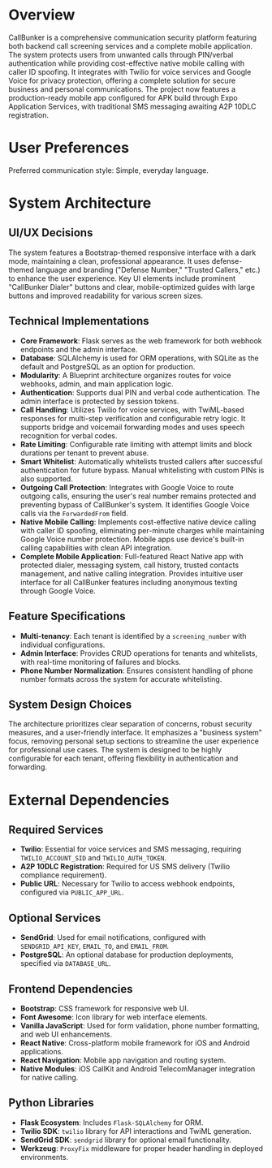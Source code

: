 # Overview

CallBunker is a comprehensive communication security platform featuring both backend call screening services and a complete mobile application. The system protects users from unwanted calls through PIN/verbal authentication while providing cost-effective native mobile calling with caller ID spoofing. It integrates with Twilio for voice services and Google Voice for privacy protection, offering a complete solution for secure business and personal communications. The project now features a production-ready mobile app configured for APK build through Expo Application Services, with traditional SMS messaging awaiting A2P 10DLC registration.

# User Preferences

Preferred communication style: Simple, everyday language.

# System Architecture

## UI/UX Decisions
The system features a Bootstrap-themed responsive interface with a dark mode, maintaining a clean, professional appearance. It uses defense-themed language and branding ("Defense Number," "Trusted Callers," etc.) to enhance the user experience. Key UI elements include prominent "CallBunker Dialer" buttons and clear, mobile-optimized guides with large buttons and improved readability for various screen sizes.

## Technical Implementations
- **Core Framework**: Flask serves as the web framework for both webhook endpoints and the admin interface.
- **Database**: SQLAlchemy is used for ORM operations, with SQLite as the default and PostgreSQL as an option for production.
- **Modularity**: A Blueprint architecture organizes routes for voice webhooks, admin, and main application logic.
- **Authentication**: Supports dual PIN and verbal code authentication. The admin interface is protected by session tokens.
- **Call Handling**: Utilizes Twilio for voice services, with TwiML-based responses for multi-step verification and configurable retry logic. It supports bridge and voicemail forwarding modes and uses speech recognition for verbal codes.
- **Rate Limiting**: Configurable rate limiting with attempt limits and block durations per tenant to prevent abuse.
- **Smart Whitelist**: Automatically whitelists trusted callers after successful authentication for future bypass. Manual whitelisting with custom PINs is also supported.
- **Outgoing Call Protection**: Integrates with Google Voice to route outgoing calls, ensuring the user's real number remains protected and preventing bypass of CallBunker's system. It identifies Google Voice calls via the `ForwardedFrom` field.
- **Native Mobile Calling**: Implements cost-effective native device calling with caller ID spoofing, eliminating per-minute charges while maintaining Google Voice number protection. Mobile apps use device's built-in calling capabilities with clean API integration.
- **Complete Mobile Application**: Full-featured React Native app with protected dialer, messaging system, call history, trusted contacts management, and native calling integration. Provides intuitive user interface for all CallBunker features including anonymous texting through Google Voice.

## Feature Specifications
- **Multi-tenancy**: Each tenant is identified by a `screening_number` with individual configurations.
- **Admin Interface**: Provides CRUD operations for tenants and whitelists, with real-time monitoring of failures and blocks.
- **Phone Number Normalization**: Ensures consistent handling of phone number formats across the system for accurate whitelisting.

## System Design Choices
The architecture prioritizes clear separation of concerns, robust security measures, and a user-friendly interface. It emphasizes a "business system" focus, removing personal setup sections to streamline the user experience for professional use cases. The system is designed to be highly configurable for each tenant, offering flexibility in authentication and forwarding.

# External Dependencies

## Required Services
- **Twilio**: Essential for voice services and SMS messaging, requiring `TWILIO_ACCOUNT_SID` and `TWILIO_AUTH_TOKEN`.
- **A2P 10DLC Registration**: Required for US SMS delivery (Twilio compliance requirement).
- **Public URL**: Necessary for Twilio to access webhook endpoints, configured via `PUBLIC_APP_URL`.

## Optional Services
- **SendGrid**: Used for email notifications, configured with `SENDGRID_API_KEY`, `EMAIL_TO`, and `EMAIL_FROM`.
- **PostgreSQL**: An optional database for production deployments, specified via `DATABASE_URL`.

## Frontend Dependencies
- **Bootstrap**: CSS framework for responsive web UI.
- **Font Awesome**: Icon library for web interface elements.
- **Vanilla JavaScript**: Used for form validation, phone number formatting, and web UI enhancements.
- **React Native**: Cross-platform mobile framework for iOS and Android applications.
- **React Navigation**: Mobile app navigation and routing system.
- **Native Modules**: iOS CallKit and Android TelecomManager integration for native calling.

## Python Libraries
- **Flask Ecosystem**: Includes `Flask-SQLAlchemy` for ORM.
- **Twilio SDK**: `twilio` library for API interactions and TwiML generation.
- **SendGrid SDK**: `sendgrid` library for optional email functionality.
- **Werkzeug**: `ProxyFix` middleware for proper header handling in deployed environments.